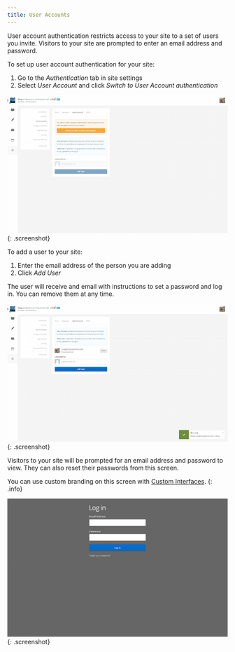 ```yaml
---
title: User Accounts
---
```


User account authentication restricts access to your site to a set of users you invite.
Visitors to your site are prompted to enter an email address and password.

To set up user account authentication for your site:

1. Go to the *Authentication* tab in site settings
2. Select *User Account* and click *Switch to User Account authentication*

![User account authentication](/img/authentication/accounts.png){: .screenshot}

To add a user to your site:

1. Enter the email address of the person you are adding
2. Click *Add User*

The user will receive and email with instructions to set a password and log in. You can remove them at any time.

![Adding a user account](/img/authentication/accounts-added.png){: .screenshot}

Visitors to your site will be prompted for an email address and password to view. They can also reset their passwords from this screen.

You can use custom branding on this screen with [Custom Interfaces](/authentication/custom-interfaces).
{: .info}

![User account login](/img/authentication/accounts-login.png){: .screenshot}
